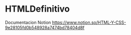 # HTMLDefinitivo

Documentacion Notion
https://www.notion.so/HTML-Y-CSS-9e28105fd0b548928a7474bd78404d8f

